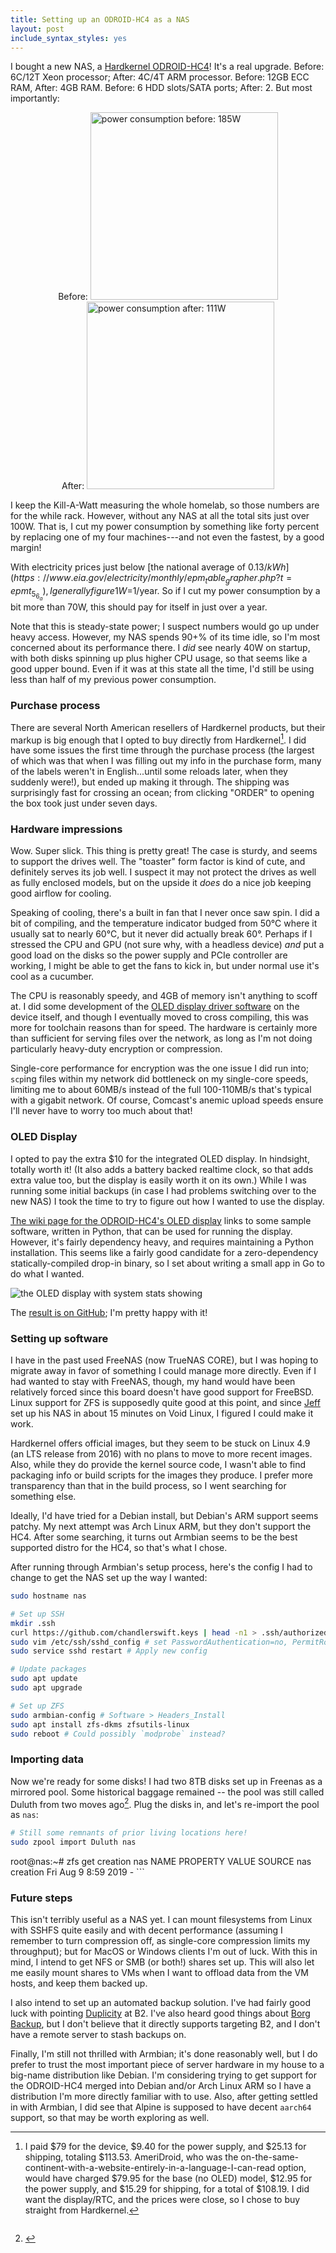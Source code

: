 ```yaml
---
title: Setting up an ODROID-HC4 as a NAS
layout: post
include_syntax_styles: yes
---
```


I bought a new NAS, a [Hardkernel
ODROID-HC4](https://www.hardkernel.com/shop/odroid-hc4-oled/)! It's a real
upgrade. Before: 6C/12T Xeon processor; After: 4C/4T ARM processor. Before: 12GB
ECC RAM, After: 4GB RAM. Before: 6 HDD slots/SATA ports; After: 2. But most
importantly:

<div style="display: flex; flex-wrap: wrap; justify-content: center;">
    <span>Before:
    <img alt="power consumption before: 185W" width=300px src="/images/odroidhc4/power-before.jpg">
    </span>
    <span>After:
    <img alt="power consumption after: 111W" width=300px src="/images/odroidhc4/power-after.jpg">
    </span>
</div>

I keep the Kill-A-Watt measuring the whole homelab, so those numbers are for the
while rack. However, without any NAS at all the total sits just over 100W.
That is, I cut my power consumption by something like forty percent by replacing
one of my four machines---and not even the fastest, by a good margin!

With electricity prices just below [the national average of
$0.13/kWh](https://www.eia.gov/electricity/monthly/epm_table_grapher.php?t=epmt_5_6_a),
I generally figure 1W=$1/year. So if I cut my power consumption by a bit more
than 70W, this should pay for itself in just over a year.

Note that this is steady-state power; I suspect numbers would go up under heavy
access. However, my NAS spends 90+% of its time idle, so I'm most concerned
about its performance there. I _did_ see nearly 40W on startup, with both disks
spinning up plus higher CPU usage, so that seems like a good upper bound. Even
if it was at this state all the time, I'd still be using less than half of my
previous power consumption.

### Purchase process
There are several North American resellers of Hardkernel products, but their
markup is big enough that I opted to buy directly from
Hardkernel[^pricing-breakdown]. I did have some issues the first time through
the purchase process (the largest of which was that when I was filling out my
info in the purchase form, many of the labels weren't in English...until some
reloads later, when they suddenly were!), but ended up making it through. The
shipping was surprisingly fast for crossing an ocean; from clicking "ORDER" to
opening the box took just under seven days.

[^pricing-breakdown]: I paid $79 for the device, $9.40 for the power supply, and
    $25.13 for shipping, totaling $113.53. AmeriDroid, who was the
    on-the-same-continent-with-a-website-entirely-in-a-language-I-can-read
    option, would have charged $79.95 for the base (no OLED) model, $12.95 for
    the power supply, and $15.29 for shipping, for a total of $108.19. I did
    want the display/RTC, and the prices were close, so I chose to buy straight
    from Hardkernel.

### Hardware impressions
Wow. Super slick. This thing is pretty great! The case is sturdy, and seems to
support the drives well. The "toaster" form factor is kind of cute, and
definitely serves its job well. I suspect it may not protect the drives as well
as fully enclosed models, but on the upside it _does_ do a nice job keeping good
airflow for cooling.

Speaking of cooling, there's a built in fan that I never once saw spin. I did a
bit of compiling, and the temperature indicator budged from 50°C where it
usually sat to nearly 60°C, but it never did actually break 60°. Perhaps if I
stressed the CPU and GPU (not sure why, with a headless device) _and_ put a good
load on the disks so the power supply and PCIe controller are working, I might
be able to get the fans to kick in, but under normal use it's cool as a
cucumber.

The CPU is reasonably speedy, and 4GB of memory isn't anything to scoff at. I
did some development of the [OLED display driver software](#oled-display) on the
device itself, and though I eventually moved to cross compiling, this was more
for toolchain reasons than for speed. The hardware is certainly more than
sufficient for serving files over the network, as long as I'm not doing
particularly heavy-duty encryption or compression.

Single-core performance for encryption was the one issue I did run into;
`scp`ing files within my network did bottleneck on my single-core speeds,
limiting me to about 60MB/s instead of the full 100-110MB/s that's typical with
a gigabit network. Of course, Comcast's anemic upload speeds ensure I'll never
have to worry too much about that!

### OLED Display
I opted to pay the extra $10 for the integrated OLED display. In hindsight,
totally worth it! (It also adds a battery backed realtime clock, so that adds
extra value too, but the display is easily worth it on its own.) While I was
running some initial backups (in case I had problems switching over to the new
NAS) I took the time to try to figure out how I wanted to use the display.

[The wiki page for the ODROID-HC4's OLED display](https://wiki.odroid.com/odroid-hc4/application_note/oled)
links to some sample software, written in Python, that can be used for running
the display. However, it's fairly dependency heavy, and requires maintaining
a Python installation. This seems like a fairly good candidate for a
zero-dependency statically-compiled drop-in binary, so I set about writing a
small app in Go to do what I wanted.

![the OLED display with system stats showing](/images/odroidhc4/display.jpg)

The [result is on GitHub](https://github.com/ChandlerSwift/odroidhc4-display);
I'm pretty happy with it!

### Setting up software
I have in the past used FreeNAS (now TrueNAS CORE), but I was hoping to migrate
away in favor of something I could manage more directly. Even if I had wanted to
stay with FreeNAS, though, my hand would have been relatively forced since this
board doesn't have good support for FreeBSD. Linux support for ZFS is supposedly
quite good at this point, and since [Jeff](https://blackolivepineapple.pizza)
set up his NAS in about 15 minutes on Void Linux, I figured I could make it
work.

Hardkernel offers official images, but they seem to be stuck on Linux 4.9 (an
LTS release from 2016) with no plans to move to more recent images. Also, while
they do provide the kernel source code, I wasn't able to find packaging info or
build scripts for the images they produce. I prefer more transparency than that
in the build process, so I went searching for something else.

Ideally, I'd have tried for a Debian install, but Debian's ARM support seems
patchy. My next attempt was Arch Linux ARM, but they don't support the HC4.
After some searching, it turns out Armbian seems to be the best supported distro
for the HC4, so that's what I chose.

After running through Armbian's setup process, here's the config I had to change
to get the NAS set up the way I wanted:

```sh
sudo hostname nas

# Set up SSH
mkdir .ssh
curl https://github.com/chandlerswift.keys | head -n1 > .ssh/authorized_keys
sudo vim /etc/ssh/sshd_config # set PasswordAuthentication=no, PermitRootLogin=no
sudo service sshd restart # Apply new config

# Update packages
sudo apt update
sudo apt upgrade

# Set up ZFS
sudo armbian-config # Software > Headers_Install
sudo apt install zfs-dkms zfsutils-linux
sudo reboot # Could possibly `modprobe` instead?
```

### Importing data
Now we're ready for some disks! I had two 8TB disks set up in Freenas as a
mirrored pool. Some historical baggage remained -- the pool was still called
Duluth from two moves ago[^long-time]. Plug the disks in, and let's re-import
the pool as `nas`:
```sh
# Still some remnants of prior living locations here!
sudo zpool import Duluth nas
```

[^long-time]: 
    ```
root@nas:~# zfs get creation nas
NAME  PROPERTY  VALUE                  SOURCE
nas   creation  Fri Aug  9  8:59 2019  -
    ```

### Future steps
This isn't terribly useful as a NAS yet. I can mount filesystems from Linux with
SSHFS quite easily and with decent performance (assuming I remember to turn
compression off, as single-core compression limits my throughput); but for MacOS
or Windows clients I'm out of luck. With this in mind, I intend to get NFS or
SMB (or both!) shares set up. This will also let me easily mount shares to VMs
when I want to offload data from the VM hosts, and keep them backed up.

I also intend to set up an automated backup solution. I've had fairly good luck
with pointing [Duplicity](http://duplicity.nongnu.org/) at B2. I've also heard
good things about [Borg Backup](https://www.borgbackup.org/), but I don't
believe that it directly supports targeting B2, and I don't have a remote server
to stash backups on.

Finally, I'm still not thrilled with Armbian; it's done reasonably well, but I
do prefer to trust the most important piece of server hardware in my house to a
big-name distribution like Debian. I'm considering trying to get support for
the ODROID-HC4 merged into Debian and/or Arch Linux ARM so I have a distribution
I'm more directly familiar with to use. Also, after getting settled in with
Armbian, I did see that Alpine is supposed to have decent `aarch64` support, so
that may be worth exploring as well.

